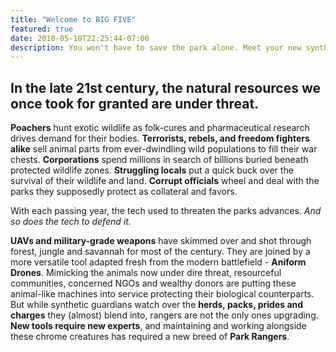 ```yaml
---
title: "Welcome to BIG FIVE"
featured: true
date: 2018-05-18T22:25:44-07:00
description: You won't have to save the park alone. Meet your new synthetic co-workers...
---
```


## In the late 21st century, the natural resources we once took for granted are under threat.
 **Poachers** hunt exotic wildlife as folk-cures and pharmaceutical research drives demand for their bodies. **Terrorists, rebels, and freedom fighters alike** sell animal parts from ever-dwindling wild populations to fill their war chests. **Corporations** spend millions in search of billions buried beneath protected wildlife zones. **Struggling locals** put a quick buck over the survival of their wildlife and land. **Corrupt officials** wheel and deal with the parks they supposedly protect as collateral and favors.

With each passing year, the tech used to threaten the parks advances. _And so does the tech to defend it._

**UAVs and military-grade weapons** have skimmed over and shot through forest, jungle and savannah for most of the century. They are joined by a more versatile tool adapted fresh from the modern battlefield - **Aniform Drones**. Mimicking the animals now under dire threat, resourceful communities, concerned NGOs and wealthy donors are putting these animal-like machines into service protecting their biological counterparts. But while synthetic guardians watch over the **herds, packs, prides and charges** they (almost) blend into, rangers are not the only ones upgrading. **New tools require new experts**, and maintaining and working alongside these chrome creatures has required a new breed of **Park Rangers**.
